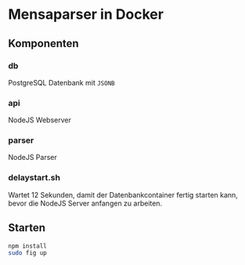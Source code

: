 # Mensaparser in Docker

## Komponenten

### db

PostgreSQL Datenbank mit `JSONB`

### api

NodeJS Webserver

### parser

NodeJS Parser

### delaystart.sh

Wartet 12 Sekunden, damit der Datenbankcontainer fertig starten kann, bevor die NodeJS Server anfangen zu arbeiten.

## Starten

```bash
npm install
sudo fig up
```
